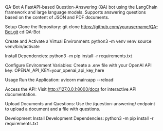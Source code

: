 QA-Bot
A FastAPI-based Question-Answering (QA) bot using the LangChain framework and large language models. Supports answering questions based on the content of JSON and PDF documents.

Setup
Clone the Repository:
git clone https://github.com/yourusername/QA-Bot.git
cd QA-Bot

Create and Activate a Virtual Environment:
python3 -m venv venv
source venv/bin/activate

Install Dependencies:
python3 -m pip install -r requirements.txt

Configure Environment Variables:
Create a .env file with your OpenAI API key:
OPENAI_API_KEY=your_openai_api_key_here

Usage
Run the Application:
uvicorn main:app --reload

Access the API:
Visit http://127.0.0.1:8000/docs for interactive API documentation.

Upload Documents and Questions:
Use the /question-answering/ endpoint to upload a document and a file with questions.

Development
Install Development Dependencies: python3 -m pip install -r requirements.txt